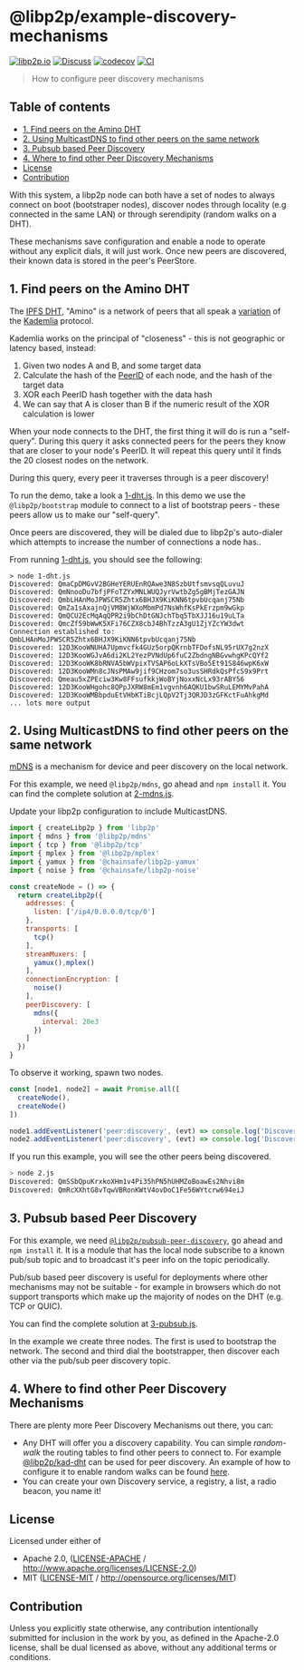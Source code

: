 # @libp2p/example-discovery-mechanisms <!-- omit in toc -->

[![libp2p.io](https://img.shields.io/badge/project-libp2p-yellow.svg?style=flat-square)](http://libp2p.io/)
[![Discuss](https://img.shields.io/discourse/https/discuss.libp2p.io/posts.svg?style=flat-square)](https://discuss.libp2p.io)
[![codecov](https://img.shields.io/codecov/c/github/libp2p/js-libp2p-examples.svg?style=flat-square)](https://codecov.io/gh/libp2p/js-libp2p-examples)
[![CI](https://img.shields.io/github/actions/workflow/status/libp2p/js-libp2p-examples/ci.yml?branch=main\&style=flat-square)](https://github.com/libp2p/js-libp2p-examples/actions/workflows/ci.yml?query=branch%3Amain)

> How to configure peer discovery mechanisms

## Table of contents <!-- omit in toc -->

- [1. Find peers on the Amino DHT](#1-find-peers-on-the-amino-dht)
- [2. Using MulticastDNS to find other peers on the same network](#2-using-multicastdns-to-find-other-peers-on-the-same-network)
- [3. Pubsub based Peer Discovery](#3-pubsub-based-peer-discovery)
- [4. Where to find other Peer Discovery Mechanisms](#4-where-to-find-other-peer-discovery-mechanisms)
- [License](#license)
- [Contribution](#contribution)

With this system, a libp2p node can both have a set of nodes to always connect on boot (bootstraper nodes), discover nodes through locality (e.g connected in the same LAN) or through serendipity (random walks on a DHT).

These mechanisms save configuration and enable a node to operate without any explicit dials, it will just work. Once new peers are discovered, their known data is stored in the peer's PeerStore.

## 1. Find peers on the Amino DHT

The [IPFS DHT](https://blog.ipfs.tech/2023-09-amino-refactoring/), "Amino" is a network of peers that all speak a [variation](https://github.com/libp2p/specs/blob/master/kad-dht/README.md) of the [Kademlia](https://en.wikipedia.org/wiki/Kademlia) protocol.

Kademlia works on the principal of "closeness" - this is not geographic or latency based, instead:

1. Given two nodes A and B, and some target data
2. Calculate the hash of the [PeerID](https://docs.libp2p.io/concepts/fundamentals/peers/#peer-id) of each node, and the hash of the target data
3. XOR each PeerID hash together with the data hash
4. We can say that A is closer than B if the numeric result of the XOR calculation is lower

When your node connects to the DHT, the first thing it will do is run a "self-query". During this query it asks connected peers for the peers they know that are closer to your node's PeerID.  It will repeat this query until it finds the 20 closest nodes on the network.

During this query, every peer it traverses through is a peer discovery!

To run the demo, take a look a [1-dht.js](./1-dht.js). In this demo we use the `@libp2p/bootstrap` module to connect to a list of bootstrap peers - these peers allow us to make our "self-query".

Once peers are discovered, they will be dialed due to libp2p's auto-dialer which attempts to increase the number of connections a node has..

From running [1-dht.js](./1-dht.js), you should see the following:

```console
> node 1-dht.js
Discovered: QmaCpDMGvV2BGHeYERUEnRQAwe3N8SzbUtfsmvsqQLuvuJ
Discovered: QmNnooDu7bfjPFoTZYxMNLWUQJyrVwtbZg5gBMjTezGAJN
Discovered: QmbLHAnMoJPWSCR5Zhtx6BHJX9KiKNN6tpvbUcqanj75Nb
Discovered: QmZa1sAxajnQjVM8WjWXoMbmPd7NsWhfKsPkErzpm9wGkp
Discovered: QmQCU2EcMqAqQPR2i9bChDtGNJchTbq5TbXJJ16u19uLTa
Discovered: QmcZf59bWwK5XFi76CZX8cbJ4BhTzzA3gU1ZjYZcYW3dwt
Connection established to: QmbLHAnMoJPWSCR5Zhtx6BHJX9KiKNN6tpvbUcqanj75Nb
Discovered: 12D3KooWNUHA7Upmvcfk4GUz5orpQKrnbTFDofsNL95rUX7g2nzX
Discovered: 12D3KooWGJvA6di2KL2YezPVNdUp6fuC2ZbdngNBGvwhgKPcQYf2
Discovered: 12D3KooWK8bRNVA5bWVpixTVSAP6oLkXTsVBo5Et91S846wpK6xW
Discovered: 12D3KooWMn8cJNsPMAw9jif9CHzom7so3usSHRdkQsPfcS9x9Prt
Discovered: Qmeau5xZPEciw3Kw8FFsufkkjWoBYjNoxxNcLx93rABY56
Discovered: 12D3KooWHgohc8QPpJXRW8mEm1vgvnh6AQKU1bwSRuLEMYMvPahA
Discovered: 12D3KooWMBbpduEtVHbKTiBcjLQpV2Tj3QRJD3zGFKctFuAhkgMd
... lots more output
```

## 2. Using MulticastDNS to find other peers on the same network

[mDNS](https://en.wikipedia.org/wiki/Multicast_DNS) is a mechanism for device and peer discovery on the local network.

For this example, we need `@libp2p/mdns`, go ahead and `npm install` it. You can find the complete solution at [2-mdns.js](./2-mdns.js).

Update your libp2p configuration to include MulticastDNS.

```JavaScript
import { createLibp2p } from 'libp2p'
import { mdns } from '@libp2p/mdns'
import { tcp } from '@libp2p/tcp'
import { mplex } from '@libp2p/mplex'
import { yamux } from '@chainsafe/libp2p-yamux'
import { noise } from '@chainsafe/libp2p-noise'

const createNode = () => {
  return createLibp2p({
    addresses: {
      listen: ['/ip4/0.0.0.0/tcp/0']
    },
    transports: [
      tcp()
    ],
    streamMuxers: [
      yamux(),mplex()
    ],
    connectionEncryption: [
      noise()
    ],
    peerDiscovery: [
      mdns({
        interval: 20e3
      })
    ]
  })
}
```

To observe it working, spawn two nodes.

```JavaScript
const [node1, node2] = await Promise.all([
  createNode(),
  createNode()
])

node1.addEventListener('peer:discovery', (evt) => console.log('Discovered:', evt.detail.id.toString()))
node2.addEventListener('peer:discovery', (evt) => console.log('Discovered:', evt.detail.id.toString()))
```

If you run this example, you will see the other peers being discovered.

```bash
> node 2.js
Discovered: QmSSbQpuKrxkoXHm1v4Pi35hPN5hUHMZoBoawEs2Nhvi8m
Discovered: QmRcXXhtG8vTqwVBRonKWtV4ovDoC1Fe56WYtcrw694eiJ
```

## 3. Pubsub based Peer Discovery

For this example, we need [`@libp2p/pubsub-peer-discovery`](https://github.com/libp2p/js-libp2p-pubsub-peer-discovery/), go ahead and `npm install` it. It is a module that has the local node subscribe to a known pub/sub topic and to broadcast it's peer info on the topic periodically.

Pub/sub based peer discovery is useful for deployments where other mechanisms may not be suitable - for example in browsers which do not support transports which make up the majority of nodes on the DHT (e.g. TCP or QUIC).

You can find the complete solution at [3-pubsub.js](./3-pubsub.js).

In the example we create three nodes.  The first is used to bootstrap the network.  The second and third dial the bootstrapper, then discover each other via the pub/sub peer discovery topic.

## 4. Where to find other Peer Discovery Mechanisms

There are plenty more Peer Discovery Mechanisms out there, you can:

- Any DHT will offer you a discovery capability. You can simple *random-walk* the routing tables to find other peers to connect to. For example [@libp2p/kad-dht](https://github.com/libp2p/js-libp2p/tree/master/packages/kad-dht) can be used for peer discovery. An example of how to configure it to enable random walks can be found [here](https://github.com/libp2p/js-libp2p/blob/v0.28.4/doc/CONFIGURATION.md#customizing-dht).
- You can create your own Discovery service, a registry, a list, a radio beacon, you name it!

## License

Licensed under either of

- Apache 2.0, ([LICENSE-APACHE](LICENSE-APACHE) / <http://www.apache.org/licenses/LICENSE-2.0>)
- MIT ([LICENSE-MIT](LICENSE-MIT) / <http://opensource.org/licenses/MIT>)

## Contribution

Unless you explicitly state otherwise, any contribution intentionally submitted for inclusion in the work by you, as defined in the Apache-2.0 license, shall be dual licensed as above, without any additional terms or conditions.
